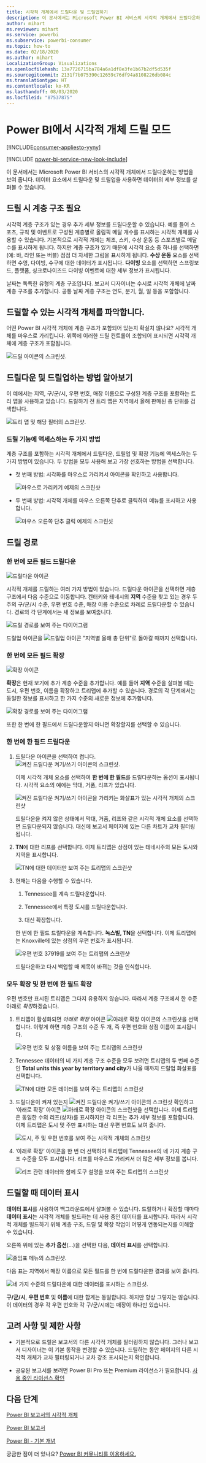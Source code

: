 ```yaml
---
title: 시각적 개체에서 드릴다운 및 드릴업하기
description: 이 문서에서는 Microsoft Power BI 서비스의 시각적 개체에서 드릴다운하는 방법을 보여 줍니다.
author: mihart
ms.reviewer: mihart
ms.service: powerbi
ms.subservice: powerbi-consumer
ms.topic: how-to
ms.date: 02/18/2020
ms.author: mihart
LocalizationGroup: Visualizations
ms.openlocfilehash: 13a7726715ba784a6a1df8e3fe1b67b2df5d535f
ms.sourcegitcommit: 2131f7b075390c12659c76df94a8108226db084c
ms.translationtype: HT
ms.contentlocale: ko-KR
ms.lasthandoff: 08/03/2020
ms.locfileid: "87537875"
---
```

# <a name="drill-mode-in-a-visual-in-power-bi"></a>Power BI에서 시각적 개체 드릴 모드

[!INCLUDE[consumer-appliesto-yyny](../includes/consumer-appliesto-yyny.md)]

[!INCLUDE [power-bi-service-new-look-include](../includes/power-bi-service-new-look-include.md)]

이 문서에서는 Microsoft Power BI 서비스의 시각적 개체에서 드릴다운하는 방법을 보여 줍니다. 데이터 요소에서 드릴다운 및 드릴업을 사용하면 데이터의 세부 정보를 살펴볼 수 있습니다. 

## <a name="drill-requires-a-hierarchy"></a>드릴 시 계층 구조 필요

시각적 계층 구조가 있는 경우 추가 세부 정보를 드릴다운할 수 있습니다. 예를 들어 스포츠, 규칙 및 이벤트로 구성된 계층별로 올림픽 메달 개수를 표시하는 시각적 개체를 사용할 수 있습니다. 기본적으로 시각적 개체는 체조, 스키, 수상 운동 등 스포츠별로 메달 수를 표시하게 됩니다. 하지만 계층 구조가 있기 때문에 시각적 요소 중 하나를 선택하면(예: 바, 라인 또는 버블) 점점 더 자세한 그림을 표시하게 됩니다. **수상 운동** 요소를 선택하면 수영, 다이빙, 수구에 대한 데이터가 표시됩니다.  **다이빙** 요소를 선택하면 스프링보드, 플랫폼, 싱크로나이즈드 다이빙 이벤트에 대한 세부 정보가 표시됩니다.

날짜는 독특한 유형의 계층 구조입니다.  보고서 디자이너는 수시로 시각적 개체에 날짜 계층 구조를 추가합니다. 공통 날짜 계층 구조는 연도, 분기, 월, 일 등을 포함합니다. 

## <a name="figure-out-which-visuals-can-be-drilled"></a>드릴할 수 있는 시각적 개체를 파악합니다.
어떤 Power BI 시각적 개체에 계층 구조가 포함되어 있는지 확실치 않나요? 시각적 개체를 마우스로 가리킵니다. 위쪽에 이러한 드릴 컨트롤이 조합되어 표시되면 시각적 개체에 계층 구조가 포함됩니다.

![드릴 아이콘의 스크린샷.](./media/end-user-drill/power-bi-drill-icons.png)  


## <a name="learn-how-to-drill-down-and-up"></a>드릴다운 및 드릴업하는 방법 알아보기

이 예에서는 지역, 구/군/시, 우편 번호, 매장 이름으로 구성된 계층 구조를 포함하는 트리 맵을 사용하고 있습니다. 드릴하기 전 트리 맵은 지역에서 올해 판매된 총 단위를 검색합니다. 

![트리 맵 및 해당 필터의 스크린샷.](./media/end-user-drill/power-bi-treemaps.png)  


### <a name="two-ways-to-access-the-drill-features"></a>드릴 기능에 액세스하는 두 가지 방법

계층 구조를 포함하는 시각적 개체에서 드릴다운, 드릴업 및 확장 기능에 액세스하는 두 가지 방법이 있습니다. 두 방법을 모두 사용해 보고 가장 선호하는 방법을 선택합니다.

- 첫 번째 방법: 시각화를 마우스로 가리켜서 아이콘을 확인하고 사용합니다.  

    ![마우스로 가리키기 예제의 스크린샷](./media/end-user-drill/power-bi-hover.png)

- 두 번째 방법: 시각적 개체를 마우스 오른쪽 단추로 클릭하여 메뉴를 표시하고 사용합니다.

    ![마우스 오른쪽 단추 클릭 예제의 스크린샷](./media/end-user-drill/power-bi-drill-menu.png)



## <a name="drill-pathways"></a>드릴 경로

### <a name="drill-down-all-fields-at-once"></a>한 번에 모든 필드 드릴다운
![드릴다운 아이콘](./media/end-user-drill/power-bi-drill-icon3.png)

시각적 개체를 드릴하는 여러 가지 방법이 있습니다. 드릴다운 아이콘을 선택하면 계층 구조에서 다음 수준으로 이동합니다. 켄터키와 테네시의 **지역** 수준을 찾고 있는 경우 두 주의 구/군/시 수준, 우편 번호 수준, 매장 이름 수준으로 차례로 드릴다운할 수 있습니다. 경로의 각 단계에서는 새 정보를 보여줍니다.

![드릴 경로를 보여 주는 다이어그램](./media/end-user-drill/power-bi-drill-path.png)

드릴업 아이콘을 ![드릴업 아이콘](./media/end-user-drill/power-bi-drill-icon5.png) "지역별 올해 총 단위"로 돌아갈 때까지 선택합니다.

### <a name="expand-all-fields-at-once"></a>한 번에 모든 필드 확장
![확장 아이콘](./media/end-user-drill/power-bi-drill-icon6.png)

**확장**은 현재 보기에 추가 계층 수준을 추가합니다. 예를 들어 **지역** 수준을 살펴볼 때는 도시, 우편 번호, 이름을 확장하고 트리맵에 추가할 수 있습니다. 경로의 각 단계에서는 동일한 정보를 표시하고 한 가지 수준의 새로운 정보에 추가합니다.

![확장 경로를 보여 주는 다이어그램](./media/end-user-drill/power-bi-expand-path.png)

또한 한 번에 한 필드에서 드릴다운할지 아니면 확장할지를 선택할 수 있습니다.


### <a name="drill-down-one-field-at-a-time"></a>한 번에 한 필드 드릴다운


1. 드릴다운 아이콘을 선택하여 켭니다. ![켜진 드릴다운 켜기/쓰기 아이콘의 스크린샷](./media/end-user-drill/power-bi-drill-icon2.png).

    이제 시각적 개체 요소를 선택하여 **한 번에 한 필드**를 드릴다운하는 옵션이 표시됩니다. 시각적 요소의 예에는 막대, 거품, 리프가 있습니다.

    ![켜진 드릴다운 켜기/쓰기 아이콘을 가리키는 화살표가 있는 시각적 개체의 스크린샷](media/end-user-drill/power-bi-drill-icon-selected.png)

    드릴다운을 켜지 않은 상태에서 막대, 거품, 리프와 같은 시각적 개체 요소를 선택하면 드릴다운되지 않습니다. 대신에 보고서 페이지에 있는 다른 차트가 교차 필터링됩니다.

1. **TN**에 대한 리프를 선택합니다. 이제 트리맵은 상점이 있는 테네시주의 모든 도시와 지역을 표시합니다.

    ![TN에 대한 데이터만 보여 주는 트리맵의 스크린샷](media/end-user-drill/power-bi-drill-down-one.png)

1. 현재는 다음을 수행할 수 있습니다.

    1. Tennessee를 계속 드릴다운합니다.

    1. Tennessee에서 특정 도시를 드릴다운합니다.

    1. 대신 확장합니다.

    한 번에 한 필드 드릴다운을 계속합니다.  **녹스빌, TN**을 선택합니다. 이제 트리맵에는 Knoxville에 있는 상점의 우편 번호가 표시됩니다.

    ![우편 번호 37919를 보여 주는 트리맵의 스크린샷](media/end-user-drill/power-bi-drill-two.png)

    드릴다운하고 다시 백업할 때 제목이 바뀌는 것을 인식합니다.

### <a name="expand-all-and-expand-one-field-at-a-time"></a>모두 확장 및 한 번에 한 필드 확장

우편 번호만 표시된 트리맵은 그다지 유용하지 않습니다.  따라서 계층 구조에서 한 수준 아래로 *확장*하겠습니다.  

1. 트리맵이 활성화되면 *아래로 확장* 아이콘 ![아래로 확장 아이콘의 스크린샷](./media/end-user-drill/power-bi-drill-icon6.png)을 선택합니다. 이렇게 하면 계층 구조의 수준 두 개, 즉 우편 번호와 상점 이름이 표시됩니다.

    ![우편 번호 및 상점 이름을 보여 주는 트리맵의 스크린샷](./media/end-user-drill/power-bi-expand-one.png)

1. Tennessee 데이터의 네 가지 계층 구조 수준을 모두 보려면 트리맵의 두 번째 수준인 **Total units this year by territory and city**가 나올 때까지 드릴업 화살표를 선택합니다.

    ![TN에 대한 모든 데이터를 보여 주는 트리맵의 스크린샷](media/end-user-drill/power-bi-expand-two.png)

1. 드릴다운이 켜져 있는지 ![켜진 드릴다운 켜기/쓰기 아이콘의 스크린샷](./media/end-user-drill/power-bi-drill-icon2.png) 확인하고 ‘아래로 확장’ 아이콘 ![아래로 확장 아이콘의 스크린샷](./media/end-user-drill/power-bi-drill-icon6.png)을 선택합니다. 이제 트리맵은 동일한 수의 리프(상자)를 표시하지만 각 리프는 추가 세부 정보를 포함합니다. 이제 트리맵은 도시 및 주만 표시하는 대신 우편 번호도 보여 줍니다.

    ![도시, 주 및 우편 번호를 보여 주는 시각적 개체의 스크린샷](./media/end-user-drill/power-bi-expand-three.png)

1. ‘아래로 확장’ 아이콘을 한 번 더 선택하여 트리맵에 Tennessee의 네 가지 계층 구조 수준을 모두 표시합니다.  리프를 마우스로 가리켜서 더 많은 세부 정보를 봅니다.

    ![리프 관련 데이터와 함께 도구 설명을 보여 주는 트리맵의 스크린샷](./media/end-user-drill/power-bi-expand-all.png)

## <a name="show-the-data-as-you-drill"></a>드릴할 때 데이터 표시
**데이터 표시**를 사용하여 백그라운드에서 살펴볼 수 있습니다. 드릴하거나 확장할 때마다 **데이터 표시**는 시각적 개체를 빌드하는 데 사용 중인 데이터를 표시합니다. 따라서 시각적 개체를 빌드하기 위해 계층 구조, 드릴 및 확장 작업이 어떻게 연동되는지를 이해할 수 있습니다. 

오른쪽 위에 있는 **추가 옵션**(...)을 선택한 다음, **데이터 표시**를 선택합니다. 

![줄임표 메뉴의 스크린샷.](./media/end-user-drill/power-bi-ellipses.png)

다음 표는 지역에서 매장 이름으로 모든 필드를 한 번에 드릴다운한 결과를 보여 줍니다.  


![네 가지 수준의 드릴다운에 대한 데이터를 표시하는 스크린샷.](./media/end-user-drill/power-bi-show-data.png)

**구/군/시**, **우편 번호** 및 **이름**에 대한 합계는 동일합니다. 하지만 항상 그렇지는 않습니다.  이 데이터의 경우 각 우편 번호와 각 구/군/시에는 매장이 하나만 있습니다.  



## <a name="considerations-and-limitations"></a>고려 사항 및 제한 사항
- 기본적으로 드릴은 보고서의 다른 시각적 개체를 필터링하지 않습니다. 그러나 보고서 디자이너는 이 기본 동작을 변경할 수 있습니다. 드릴하는 동안 페이지의 다른 시각적 개체가 교차 필터링되거나 교차 강조 표시되는지 확인합니다.

- 공유된 보고서를 보려면 Power BI Pro 또는 Premium 라이선스가 필요합니다. [사용 중인 라이선스 확인](end-user-license.md)


## <a name="next-steps"></a>다음 단계

[Power BI 보고서의 시각적 개체](../visuals/power-bi-report-visualizations.md)

[Power BI 보고서](end-user-reports.md)

[Power BI - 기본 개념](end-user-basic-concepts.md)

궁금한 점이 더 있나요? [Power BI 커뮤니티를 이용하세요.](https://community.powerbi.com/)
